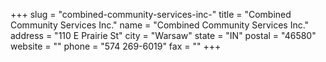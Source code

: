 +++
slug = "combined-community-services-inc-"
title = "Combined Community Services Inc."
name = "Combined Community Services Inc."
address = "110 E Prairie St"
city = "Warsaw"
state = "IN"
postal = "46580"
website = ""
phone = "574 269-6019"
fax = ""
+++
